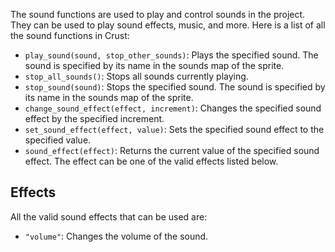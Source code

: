 The sound functions are used to play and control sounds in the project. They can be used to play sound effects, music, and more. Here is a list of all the sound functions in Crust:

- `play_sound(sound, stop_other_sounds)`: Plays the specified sound. The sound is specified by its name in the sounds map of the sprite.
- `stop_all_sounds()`: Stops all sounds currently playing.
- `stop_sound(sound)`: Stops the specified sound. The sound is specified by its name in the sounds map of the sprite.
- `change_sound_effect(effect, increment)`: Changes the specified sound effect by the specified increment.
- `set_sound_effect(effect, value)`: Sets the specified sound effect to the specified value.
- `sound_effect(effect)`: Returns the current value of the specified sound effect. The effect can be one of the valid effects listed below.

## Effects

All the valid sound effects that can be used are:

- `"volume"`: Changes the volume of the sound.
